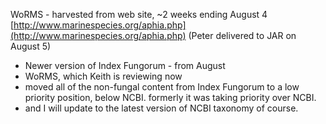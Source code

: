 
WoRMS - harvested from web site, ~2 weeks ending August 4
[http://www.marinespecies.org/aphia.php](http://www.marinespecies.org/aphia.php)
(Peter delivered to JAR on August 5)

  - Newer version of Index Fungorum - from August
  - WoRMS, which Keith is reviewing now
  - moved all of the non-fungal content from Index Fungorum to a low priority position, below NCBI. formerly it was taking priority over NCBI. 
  - and I will update to the latest version of NCBI taxonomy of course.


